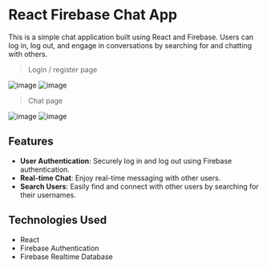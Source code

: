 # React Firebase Chat App

This is a simple chat application built using React and Firebase. Users can log in, log out, and engage in conversations by searching for and chatting with others.

> Login / register page

![image](https://github.com/isinnur/chat-app/assets/98089962/cb53b7f8-0e2a-4633-9316-24232f0a98ff)
![image](https://github.com/isinnur/chat-app/assets/98089962/5d881937-05c1-4a63-a325-6f8990f5032d)

> Chat page

![image](https://github.com/isinnur/chat-app/assets/98089962/2553befb-0ef7-40f7-949d-110608a60f08)
![image](https://github.com/isinnur/chat-app/assets/98089962/04fc16a3-c6d3-4f30-9545-f4e5e269e838)

## Features

- **User Authentication**: Securely log in and log out using Firebase authentication.
- **Real-time Chat**: Enjoy real-time messaging with other users.
- **Search Users**: Easily find and connect with other users by searching for their usernames.

## Technologies Used

- React
- Firebase Authentication
- Firebase Realtime Database
